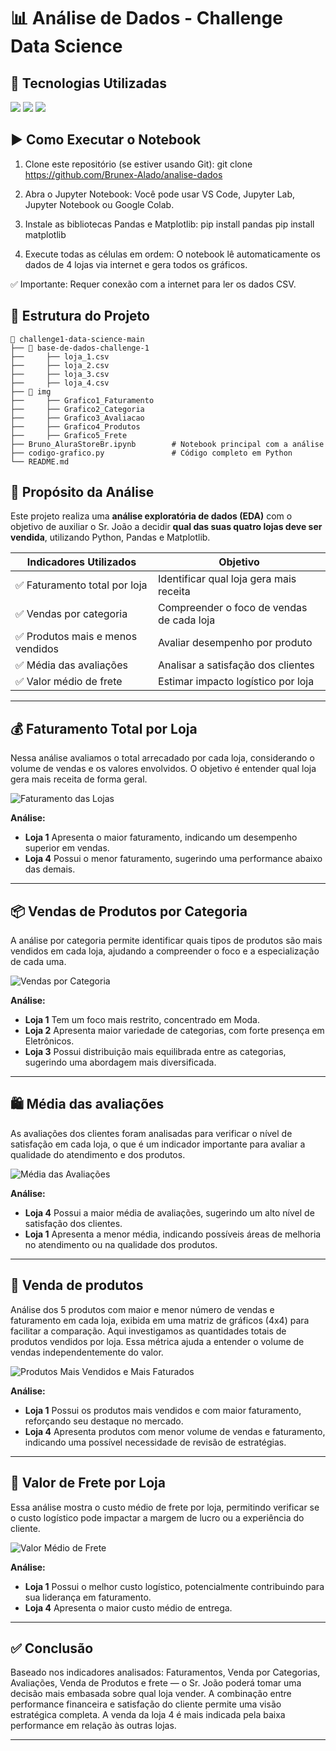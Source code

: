 # 📊 Análise de Dados - Challenge Data Science

## 🚀 Tecnologias Utilizadas
<div>
  <img src="https://img.shields.io/badge/Python-3776AB?style=for-the-badge&logo=python&logoColor=white">
  <img src="https://img.shields.io/badge/Pandas-150458?style=for-the-badge&logo=pandas&logoColor=white">
  <img src="https://img.shields.io/badge/Matplotlib-11557C?style=for-the-badge&logo=matplotlib&logoColor=white">
</div>

## ▶️ Como Executar o Notebook

1. Clone este repositório (se estiver usando Git):
git clone https://github.com/Brunex-Alado/analise-dados

2.  Abra o Jupyter Notebook:
Você pode usar VS Code, Jupyter Lab, Jupyter Notebook ou Google Colab.

3. Instale as bibliotecas Pandas e Matplotlib:
pip install pandas
pip install matplotlib

4. Execute todas as células em ordem:
O notebook lê automaticamente os dados de 4 lojas via internet e gera todos os gráficos.

✅ Importante: Requer conexão com a internet para ler os dados CSV.


## 📁 Estrutura do Projeto

```text
📂 challenge1-data-science-main
├── 📂 base-de-dados-challenge-1
├──     ├── loja_1.csv
├──     ├── loja_2.csv
├──     ├── loja_3.csv
├──     ├── loja_4.csv
├── 📂 img
├──     ├── Grafico1_Faturamento
├──     ├── Grafico2_Categoria
├──     ├── Grafico3_Avaliacao
├──     ├── Grafico4_Produtos
├──     ├── Grafico5_Frete
├── Bruno_AluraStoreBr.ipynb        # Notebook principal com a análise
├── codigo-grafico.py               # Código completo em Python
└── README.md
```

## 🎯 Propósito da Análise

Este projeto realiza uma **análise exploratória de dados (EDA)** com o objetivo de auxiliar o Sr. João a decidir **qual das suas quatro lojas deve ser vendida**, utilizando Python, Pandas e Matplotlib.

| Indicadores Utilizados           | Objetivo                                  |
| -------------------------------- | ----------------------------------------- |
| ✅ Faturamento total por loja     | Identificar qual loja gera mais receita   |
| ✅ Vendas por categoria           | Compreender o foco de vendas de cada loja |
| ✅ Produtos mais e menos vendidos | Avaliar desempenho por produto            |
| ✅ Média das avaliações           | Analisar a satisfação dos clientes        |
| ✅ Valor médio de frete           | Estimar impacto logístico por loja        |


---

## 💰 Faturamento Total por Loja

Nessa análise avaliamos o total arrecadado por cada loja, considerando o volume de vendas e os valores envolvidos. O objetivo é entender qual loja gera mais receita de forma geral.

![Faturamento das Lojas](https://raw.githubusercontent.com/Brunex-Alado/analise-dados/refs/heads/main/challenge1-data-science-main/img/Grafico1_Faturamento.png)

**Análise:**

- **Loja 1** Apresenta o maior faturamento, indicando um desempenho superior em vendas.  
- **Loja 4** Possui o menor faturamento, sugerindo uma performance abaixo das demais.

---

## 📦 Vendas de Produtos por Categoria

A análise por categoria permite identificar quais tipos de produtos são mais vendidos em cada loja, ajudando a compreender o foco e a especialização de cada uma.

![Vendas por Categoria](https://raw.githubusercontent.com/Brunex-Alado/analise-dados/refs/heads/main/challenge1-data-science-main/img/Grafico2_Categoria.png)

**Análise:**

- **Loja 1** Tem um foco mais restrito, concentrado em Moda.
- **Loja 2** Apresenta maior variedade de categorias, com forte presença em Eletrônicos.
- **Loja 3** Possui distribuição mais equilibrada entre as categorias, sugerindo uma abordagem mais diversificada.

---

## 🛍️ Média das avaliações

As avaliações dos clientes foram analisadas para verificar o nível de satisfação em cada loja, o que é um indicador importante para avaliar a qualidade do atendimento e dos produtos.

![Média das Avaliações](https://raw.githubusercontent.com/Brunex-Alado/analise-dados/refs/heads/main/challenge1-data-science-main/img/Grafico3_Avaliacao.png)

**Análise:**

- **Loja 4** Possui a maior média de avaliações, sugerindo um alto nível de satisfação dos clientes.  
- **Loja 1** Apresenta a menor média, indicando possíveis áreas de melhoria no atendimento ou na qualidade dos produtos.

---

## 🛒 Venda de produtos

Análise dos 5 produtos com maior e menor número de vendas e faturamento em cada loja, exibida em uma matriz de gráficos (4x4) para facilitar a comparação.
Aqui investigamos as quantidades totais de produtos vendidos por loja. Essa métrica ajuda a entender o volume de vendas independentemente do valor.

![Produtos Mais Vendidos e Mais Faturados](https://raw.githubusercontent.com/Brunex-Alado/analise-dados/refs/heads/main/challenge1-data-science-main/img/Grafico4_Produtos.png)

**Análise:**

- **Loja 1** Possui os produtos mais vendidos e com maior faturamento, reforçando seu destaque no mercado.  
- **Loja 4** Apresenta produtos com menor volume de vendas e faturamento, indicando uma possível necessidade de revisão de estratégias.


---

## 🚚 Valor de Frete por Loja

Essa análise mostra o custo médio de frete por loja, permitindo verificar se o custo logístico pode impactar a margem de lucro ou a experiência do cliente.

![Valor Médio de Frete](https://raw.githubusercontent.com/Brunex-Alado/analise-dados/refs/heads/main/challenge1-data-science-main/img/Grafico5_Frete.png)

**Análise:**

- **Loja 1** Possui o melhor custo logístico, potencialmente contribuindo para sua liderança em faturamento.
- **Loja 4** Apresenta o maior custo médio de entrega.

---

## ✅ Conclusão

Baseado nos indicadores analisados: Faturamentos, Venda por Categorias, Avaliações, Venda de Produtos e frete — o Sr. João poderá tomar uma decisão mais embasada sobre qual loja vender. A combinação entre performance financeira e satisfação do cliente permite uma visão estratégica completa. A venda da loja 4 é mais indicada pela baixa performance em relação às outras lojas.

---
